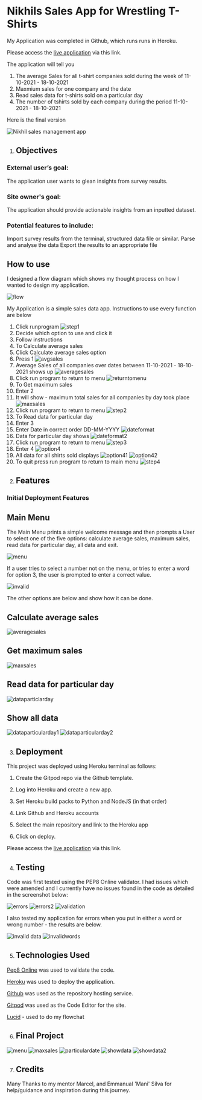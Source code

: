 # Nikhils Sales App for Wrestling T-Shirts 

My Application was completed in Github, which runs runs in Heroku.

Please access the [live application](https://project-wrestling.herokuapp.com/) via this link.

The application will tell you

1) The average Sales for all t-shirt companies sold during the week of 11-10-2021 - 18-10-2021
2) Maxmium sales for one company and the date
3) Read sales data for t-shirts sold on a particular day
4) The number of tshirts sold by each company during the period 11-10-2021 - 18-10-2021

Here is the final version

![Nikhil sales management app](assets/images/finaldesign.png)

 
1. ## Objectives

### External user’s goal:

The application user wants to glean insights from survey results.

### Site owner's goal: 
The application should provide actionable insights from an inputted dataset.

### Potential features to include:

Import survey results from the terminal, structured data file or similar.
Parse and analyse the data
Export the results to an appropriate file

## How to use

I designed a flow diagram which shows my thought process on how I wanted to design my application. 

![flow](assets/images/frameworks.png)

My Application is a simple sales data app. Instructions to use every function are below

1) Click runprogram 
    ![step1](assets/images/step1.png)
2) Decide which option to use and click it 
3) Follow instructions
4) To Calculate average sales
5) Click Calculate average sales option
6) Press 1
    ![avgsales](assets/images/averagesales1.png)
7) Average Sales of all companies over dates between 11-10-2021 - 18-10-2021 shows up
    ![averagesales](assets/images/salesaverage.png)
8) Click run program to return to menu
    ![returntomenu](assets/images/step1.png)
9) To Get maximum sales
10) Enter 2
11) It will show - maximum total sales for all companies by day took place
    ![maxsales](assets/images/maxsales.png)
12) Click run program to return to menu 
    ![step2](assets/images/step1.png)
13) To Read data for particular day
14) Enter 3
15) Enter Date in correct order DD-MM-YYYY
    ![dateformat](assets/images/dateformat.png)
16) Data for particular day shows
    ![dateformat2](assets/images/dateformat2.png)
17) Click run program to return to menu
    ![step3](assets/images/step1.png)
18) Enter 4
    ![option4](assets/images/option4.png)
19) All data for all shirts sold displays
    ![option41](assets/images/option41.png)
    ![option42](assets/images/option42.png)
20) To quit press run program to return to main menu
    ![step4](assets/images/step1.png)

2. ## Features

### Initial Deployment Features

## Main Menu

The Main Menu prints a simple welcome message and then prompts a User to select one of the five options: calculate average sales, maximum sales, read data for particular day, all data and exit.

![menu](assets/images/menu.png)

If a user tries to select a number not on the menu, or tries to enter a word for option 3, the user is prompted to enter a correct value.

![invalid](assets/images/invalid1.png)

The other options are below and show how it can be done.

## Calculate average sales

![averagesales](assets/images/averagesales.png)

## Get maximum sales

![maxsales](assets/images/maxsales.png)

## Read data for particular day

![dataparticlarday](assets/images/readdataparticularday.png)

## Show all data
![dataparticularday1](assets/images/showdata1.png)
![dataparticularday2](assets/images/particulardata2.png)

3. ## Deployment

This project was deployed using  Heroku terminal as follows:

1. Create the Gitpod repo via the Github template.

2. Log into Heroku and create a new app.

3. Set Heroku build packs to Python and NodeJS (in that order)

4. Link Github and Heroku accounts

5. Select the main repository and link to the Heroku app

6. Click on deploy.

Please access the [live application](https://project-wrestling.herokuapp.com/) via this link.

4. ## Testing

Code was first tested using the PEP8 Online validator. I had issues which were amended and I currently have no issues found in the code as detailed in the screenshot below:

![errors](assets/images/errors.png)
![errors2](assets/images/errors2.png)
![validation](assets/images/validation.png)

I also tested my application for errors when you put in either a word or wrong number - the results are below.

![invalid data](assets/images/invalid1.png) 
![invalidwords](assets/images/invalid2.png)

5. ## Technologies Used

[Pep8 Online](http://pep8online.com/) was used to validate the code.

[Heroku](https://www.heroku.com) was used to deploy the application.

[Github](https://github.com/nikhilkalhan92) was used as the repository hosting service.

[Gitpod](https://www.gitpod.io/) was used as the Code Editor for the site.

[Lucid](https://www.lucidchart.com/pages/) - used to do my flowchat

6. ## Final Project

![menu](assets/images/menu.png)
![maxsales](assets/images/maxsales.png)
![particulardate](assets/images/readdataparticularday.png)
![showdata](assets/images/showdata.png)
![showdata2](assets/images/showdata1.png)

7. ## Credits

Many Thanks to my mentor Marcel, and Emmanual 'Mani' Silva for help/guidance and inspiration during this journey.





